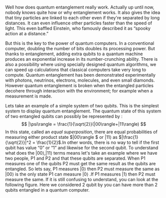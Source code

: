 <!---->
Well how does quantum entanglement really work. Actually up until now, nobody knows quite how or why entanglement works. It also gives the idea that tiny particles are linked to each other even if they're separated by long distances. It can  even influence other particles faster than the speed of light. This even baffled Einstein, who famously described it as “spooky action at a distance.” 

But this is the key to the power of quantum computers. In a conventional computer, doubling the number of bits doubles its processing power. But thanks to entanglement, adding extra qubits to a quantum machine produces an exponential increase in its number-crunching ability. There is also a possibility where using specially designed quantum algorithms, we can speed up calculations that classical computers take very long to compute. Quantum entanglement has been demonstrated experimentally with photons, neutrinos, electrons, molecules, and even small diamonds. However quantum entanglement is broken when the entangled particles decohere through interaction with the environment; for example when a measurement is made.

Lets take an example of a simple system of two qubits. This is the simplest system to display quantum entanglement. The quantum state of this system of two entangled qubits can possibly be represented by :
$$
|\psi\rangle = \frac{1}{\sqrt{2}}(|00\rangle+|11\rangle)
$$
In this state, called an *equal superposition*, there are equal probabilities of measuring either product state $|00\rangle $ or $|11\rangle$ as  $|\frac{1}{\sqrt{2}}|^2 = \frac{1}{2}$.In other words, there is no way to tell if the first qubit has value “0” or “1” and likewise for the second qubit. To understand what does the $|00\rangle,|11\rangle$ terms  means let's take an example where we have two people, P1 and P2 and that these qubits are separated. When P1 measures one of the qubits P2 must get the same result as the qubits are entangled. So lets say, P1 measures $|0\rangle$ then P2 must measure the same as $|00\rangle$ is the only state P1 can measure $|0\rangle$ .If P1 measures $|1\rangle$ then P2 must measure the same. If it is still confusing to understand, you can look at the following figure. Here we considered 2 qubit by you can have more than 2 qubits entangled in a quantum computer.

